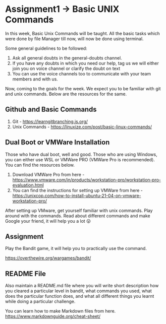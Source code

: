 # Assignment1 -> Basic UNIX Commands
In this week, Basic Unix Commands will be taught. All the basic tasks which were done by file Manager till now, will now be done using terminal.

Some general guidelines to be followed:
1. Ask all general doubts in the general-doubts  channel.
2. If you have any doubts in which you need our help, tag us we will either join you on voice channel or clarify the doubt on text
3. You can use the voice channels too to communicate with your team members and with us.

Now, coming to the goals for the week. We expect you to be familiar with git and unix commands. Below are the resources for the same.

## Github and Basic Commands

1. Git - https://learngitbranching.js.org/
2. Unix Commands - https://linuxize.com/post/basic-linux-commands/

## Dual Boot or VMWare Installation

Those who have dual boot, well and good. Those who are using Windows, you can either use WSL or VMWare PRO (VMWare Pro is recommended). You can find the resources below. 

1. Download VMWare Pro from here - https://www.vmware.com/in/products/workstation-pro/workstation-pro-evaluation.html
2. You can find the instructions for setting up VMWare from here - https://unixcop.com/how-to-install-ubuntu-21-04-on-vmware-workstation-pro/

After setting up VMware, get yourself familiar with unix commands. Play around with the commands. Read about different commands and make Google your friend, it will help you a lot 😛

## Assignment

Play the Bandit game, it will help you to practically use the command. 

https://overthewire.org/wargames/bandit/

## README File 

Also maintain a README.md file where you will write short description how you cleared a particular level in bandit, what commands you used, what does the particular function does, and what all different things you learnt while doing a particular challenge.

You can learn how to make Markdown files from here.
https://www.markdownguide.org/cheat-sheet/
